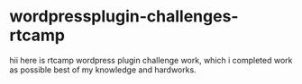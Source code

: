 # wordpressplugin-challenges-rtcamp
hii here is rtcamp wordpress plugin challenge work, which i completed work as possible best of my knowledge and hardworks.
